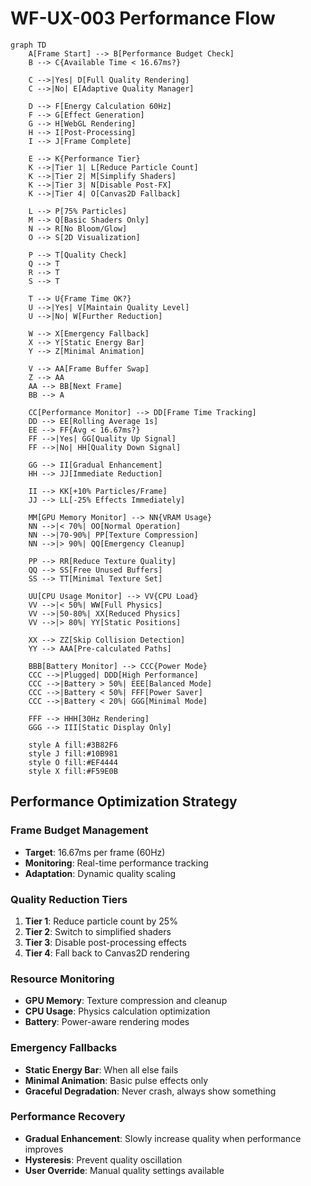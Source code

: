 # WF-UX-003 Performance Flow

```mermaid
graph TD
    A[Frame Start] --> B[Performance Budget Check]
    B --> C{Available Time < 16.67ms?}
    
    C -->|Yes| D[Full Quality Rendering]
    C -->|No| E[Adaptive Quality Manager]
    
    D --> F[Energy Calculation 60Hz]
    F --> G[Effect Generation]
    G --> H[WebGL Rendering]
    H --> I[Post-Processing]
    I --> J[Frame Complete]
    
    E --> K{Performance Tier}
    K -->|Tier 1| L[Reduce Particle Count]
    K -->|Tier 2| M[Simplify Shaders]
    K -->|Tier 3| N[Disable Post-FX]
    K -->|Tier 4| O[Canvas2D Fallback]
    
    L --> P[75% Particles]
    M --> Q[Basic Shaders Only]
    N --> R[No Bloom/Glow]
    O --> S[2D Visualization]
    
    P --> T[Quality Check]
    Q --> T
    R --> T
    S --> T
    
    T --> U{Frame Time OK?}
    U -->|Yes| V[Maintain Quality Level]
    U -->|No| W[Further Reduction]
    
    W --> X[Emergency Fallback]
    X --> Y[Static Energy Bar]
    Y --> Z[Minimal Animation]
    
    V --> AA[Frame Buffer Swap]
    Z --> AA
    AA --> BB[Next Frame]
    BB --> A
    
    CC[Performance Monitor] --> DD[Frame Time Tracking]
    DD --> EE[Rolling Average 1s]
    EE --> FF{Avg < 16.67ms?}
    FF -->|Yes| GG[Quality Up Signal]
    FF -->|No| HH[Quality Down Signal]
    
    GG --> II[Gradual Enhancement]
    HH --> JJ[Immediate Reduction]
    
    II --> KK[+10% Particles/Frame]
    JJ --> LL[-25% Effects Immediately]
    
    MM[GPU Memory Monitor] --> NN{VRAM Usage}
    NN -->|< 70%| OO[Normal Operation]
    NN -->|70-90%| PP[Texture Compression]
    NN -->|> 90%| QQ[Emergency Cleanup]
    
    PP --> RR[Reduce Texture Quality]
    QQ --> SS[Free Unused Buffers]
    SS --> TT[Minimal Texture Set]
    
    UU[CPU Usage Monitor] --> VV{CPU Load}
    VV -->|< 50%| WW[Full Physics]
    VV -->|50-80%| XX[Reduced Physics]
    VV -->|> 80%| YY[Static Positions]
    
    XX --> ZZ[Skip Collision Detection]
    YY --> AAA[Pre-calculated Paths]
    
    BBB[Battery Monitor] --> CCC{Power Mode}
    CCC -->|Plugged| DDD[High Performance]
    CCC -->|Battery > 50%| EEE[Balanced Mode]
    CCC -->|Battery < 50%| FFF[Power Saver]
    CCC -->|Battery < 20%| GGG[Minimal Mode]
    
    FFF --> HHH[30Hz Rendering]
    GGG --> III[Static Display Only]
    
    style A fill:#3B82F6
    style J fill:#10B981
    style O fill:#EF4444
    style X fill:#F59E0B
```

## Performance Optimization Strategy

### Frame Budget Management
- **Target**: 16.67ms per frame (60Hz)
- **Monitoring**: Real-time performance tracking
- **Adaptation**: Dynamic quality scaling

### Quality Reduction Tiers
1. **Tier 1**: Reduce particle count by 25%
2. **Tier 2**: Switch to simplified shaders
3. **Tier 3**: Disable post-processing effects
4. **Tier 4**: Fall back to Canvas2D rendering

### Resource Monitoring
- **GPU Memory**: Texture compression and cleanup
- **CPU Usage**: Physics calculation optimization
- **Battery**: Power-aware rendering modes

### Emergency Fallbacks
- **Static Energy Bar**: When all else fails
- **Minimal Animation**: Basic pulse effects only
- **Graceful Degradation**: Never crash, always show something

### Performance Recovery
- **Gradual Enhancement**: Slowly increase quality when performance improves
- **Hysteresis**: Prevent quality oscillation
- **User Override**: Manual quality settings available
